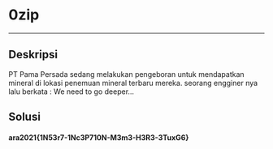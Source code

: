 # 0zip
---
## Deskripsi
PT Pama Persada sedang melakukan pengeboran untuk mendapatkan mineral di lokasi penemuan mineral terbaru mereka. seorang engginer nya lalu berkata : We need to go deeper...
## Solusi

#### ara2021{1N53r7-1Nc3P710N-M3m3-H3R3-3TuxG6}